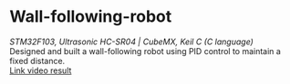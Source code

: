 # Wall-following-robot
*STM32F103, Ultrasonic HC-SR04 | CubeMX, Keil C (C language)*  
Designed and built a wall-following robot using PID control to maintain a fixed distance.  
[Link video result](https://drive.google.com/drive/folders/1D8NbhbKwnxwDvEDlrJQ0wRU1cvop0SBq?usp=sharing)
